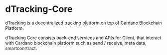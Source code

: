 # dTracking-Core

dTracking is a decentralized tracking platform on top of Cardano Blockchain Platform.

dTracking Core consists back-end services and APIs for Client, that interact with Cardano blockchain platform such as send / receive, meta data, smartconrtract.